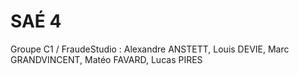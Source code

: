 # SAÉ 4

Groupe C1 / FraudeStudio : Alexandre ANSTETT, Louis DEVIE, Marc GRANDVINCENT, Matéo FAVARD, Lucas PIRES
